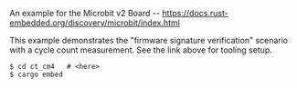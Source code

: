An example for the Microbit v2 Board -- <https://docs.rust-embedded.org/discovery/microbit/index.html>

This example demonstrates the "firmware signature verification" scenario with a cycle count measurement. 
See the link above  for tooling setup.

 ~~~
 $ cd ct_cm4   # <here>
 $ cargo embed
 ~~~
